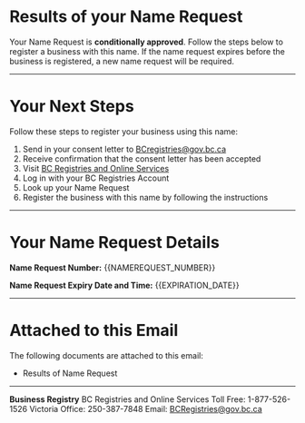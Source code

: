 # Results of your Name Request

Your Name Request is **conditionally approved**. Follow the steps below to register a business with this name. If the name request expires before the business is registered, a new name request will be required.

---

# Your Next Steps

Follow these steps to register your business using this name:

1. Send in your consent letter to BCregistries@gov.bc.ca
2. Receive confirmation that the consent letter has been accepted
3. Visit [BC Registries and Online Services]({{NAME_REQUEST_URL}})
4. Log in with your BC Registries Account
5. Look up your Name Request
6. Register the business with this name by following the instructions

---

# Your Name Request Details

**Name Request Number:**
{{NAMEREQUEST_NUMBER}}

**Name Request Expiry Date and Time:**
{{EXPIRATION_DATE}}

---

# Attached to this Email

The following documents are attached to this email:

* Results of Name Request

---

**Business Registry**
BC Registries and Online Services
Toll Free: 1-877-526-1526
Victoria Office: 250-387-7848
Email: [BCRegistries@gov.bc.ca](BCRegistries@gov.bc.ca)